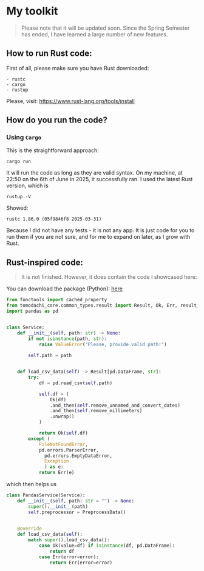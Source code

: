 # My toolkit


> Please note that it will be updated soon. Since the Spring Semester has ended, I have learned a large number of new features.



## How to run Rust code:

First of all, please make sure you have Rust downloaded:

    - rustc
    - cargo
    - rustup

Please, visit: https://www.rust-lang.org/tools/install

## How do you run the code?

### Using `Cargo`

This is the straightforward approach:

```
cargo run
```

It will run the code as long as they are valid syntax. On my machine, at 22:50 on the 6th of June in 2025, it successfully ran. I used the latest Rust version, which is

```
rustup -V
```

Showed:


```
rustc 1.86.0 (05f9846f8 2025-03-31)
```

Because I did not have any tests - it is not any app. It is just code for you to run them if you are not sure, and for me to expand on later, as I grow with Rust. 

## Rust-inspired code:

> It is not finished. However, it does contain the code I showcased here:

You can download the package (Python): [here](https://test.pypi.org/project/tomodachi/)

```py
from functools import cached_property
from tomodachi_core.common_types.result import Result, Ok, Err, result_wrapper
import pandas as pd


class Service:
    def __init__(self, path: str) -> None:
        if not isinstance(path, str):
            raise ValueError("Please, provide valid path!")
        
        self.path = path


    def load_csv_data(self) -> Result[pd.DataFrame, str]:
        try:
            df = pd.read_csv(self.path)

            self.df = (
                Ok(df)
                .and_then(self.remove_unnamed_and_convert_dates)
                .and_then(self.remove_millimeters)
                .unwrap()
            )

            return Ok(self.df)
        except (
            FileNotFoundError, 
            pd.errors.ParserError,
              pd.errors.EmptyDataError, 
              Exception
              ) as e:
            return Err(e)
```

which then helps us

```py
class PandasService(Service):
    def __init__(self, path: str = "") -> None:
        super().__init__(path)
        self.preprocessor = PreprocessData()
        

    @override
    def load_csv_data(self):
        match super().load_csv_data():
            case Ok(value=df) if isinstance(df, pd.DataFrame):
                return df
            case Err(error=error):
                return Err(error=error)
```
